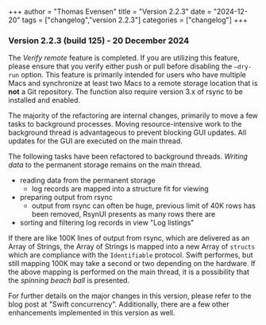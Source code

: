 +++
author = "Thomas Evensen"
title = "Version 2.2.3"
date = "2024-12-20"
tags = ["changelog","version 2.2.3"]
categories = ["changelog"]
+++

### Version 2.2.3 (build 125) - 20 December 2024

The *Verify remote* feature is completed. If you are utilizing this feature, please ensure that you verify either push or pull before disabling the `—dry-run` option. This feature is primarily intended for users who have multiple Macs and synchronize at least two Macs to a remote storage location that is **not** a Git repository. The function also require version 3.x of rsync to be installed and enabled.

The majority of the refactoring are internal changes, primarily to move a few tasks to background processes. Moving resource-intensive work to the background thread is advantageous to prevent blocking GUI updates. All updates for the GUI are executed on the main thread.

The following tasks have been refactored to background threads. *Writing data* to the permanent storage remains on the main thread.

- reading data from the permanent storage
  - log records are mapped into a structure fit for viewing
- preparing output from rsync
  - output from rsync can often be huge, previous limit of 40K rows has been removed, RsynUI presents as many rows there are
- sorting and filtering log records in view "Log listings"

If there are like 100K lines of output from rsync, which are delivered as an Array of Strings, the Array of Strings is mapped into a new Array of `structs` which are compliance with the `Identifiable` protocol. Swift performes, but still mapping 100K may take a second or two depending on the hardware. If the above mapping is performed on the main thread, it is a possibility that the *spinning beach ball* is presented.

For further details on the major changes in this version, please refer to the blog post at "Swift concurrency". Additionally, there are a few other enhancements implemented in this version as well.
